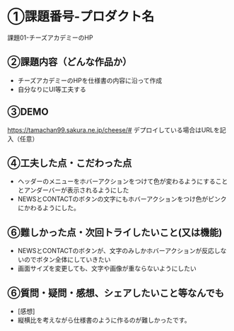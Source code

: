 # ①課題番号-プロダクト名

課題01-チーズアカデミーのHP

## ②課題内容（どんな作品か）

- チーズアカデミーのHPを仕様書の内容に沿って作成
- 自分なりにUI等工夫する

## ③DEMO
https://tamachan99.sakura.ne.jp/cheese/#
デプロイしている場合はURLを記入（任意）

## ④工夫した点・こだわった点

- ヘッダーのメニューをホバーアクションをつけて色が変わるようにすることとアンダーバーが表示されるようにした
- NEWSとCONTACTのボタンの文字にもホバーアクションをつけ色がピンクにかわるようにした。

## ⑥難しかった点・次回トライしたいこと(又は機能)

- NEWSとCONTACTのボタンが、文字のみしかホバーアクションが反応しないのでボタン全体にしていきたい
- 画面サイズを変更しても、文字や画像が重ならないようにしたい

## ⑥質問・疑問・感想、シェアしたいこと等なんでも
- [感想]
- 縦横比を考えながら仕様書のように作るのが難しかったです。
